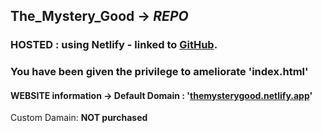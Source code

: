## The_Mystery_Good -> ***REPO***
### **HOSTED** : using Netlify - linked to **[GitHub](https://github.com/Panos-Jr/The_Mystery_Good)**. 
### You have been given the privilege to ameliorate 'index.html'  
#### WEBSITE information -> Default Domain : '[themysterygood.netlify.app](https://themysterygood.netlify.app)' 
Custom Damain: **NOT purchased**



